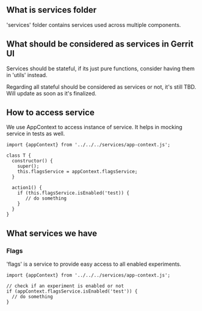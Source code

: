 ## What is services folder

'services' folder contains services used across multiple components.

## What should be considered as services in Gerrit UI

Services should be stateful, if its just pure functions, consider having them in 'utils' instead.

Regarding all stateful should be considered as services or not, it's still TBD. Will update as soon
as it's finalized.

## How to access service

We use AppContext to access instance of service. It helps in mocking service in tests as well.

```
import {appContext} from '../../../services/app-context.js';

class T {
  constructor() {
    super();
    this.flagsService = appContext.flagsService;
  }

  action1() {
    if (this.flagsService.isEnabled('test)) {
       // do something
    }
  }
}
```

## What services we have

### Flags

'flags' is a service to provide easy access to all enabled experiments.

```
import {appContext} from '../../../services/app-context.js';

// check if an experiment is enabled or not
if (appContext.flagsService.isEnabled('test')) {
  // do something
}
```